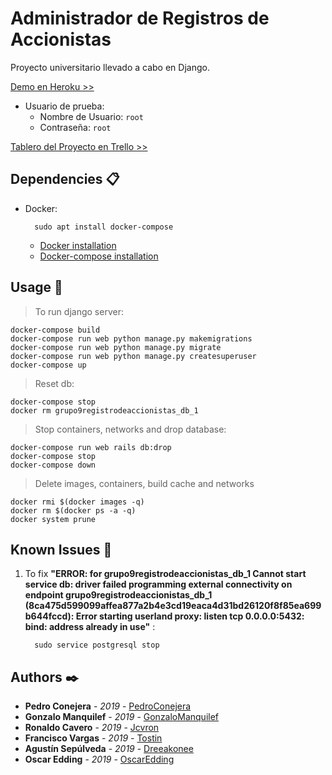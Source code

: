 # Administrador de Registros de Accionistas
Proyecto universitario llevado a cabo en Django.

[Demo en Heroku >>](https://registro-accionistas.herokuapp.com/)

* Usuario de prueba: 
  * Nombre de Usuario: `root`
  * Contraseña: `root`

[Tablero del Proyecto en Trello >>](https://trello.com/b/BP7z3o5H/grupo9registro-de-accionistas)

## Dependencies 📋
* Docker:
  ```Docker
    sudo apt install docker-compose
  ```
  * [Docker installation](https://docs.docker.com/install/)
  * [Docker-compose installation](https://docs.docker.com/compose/install/)

## Usage 🚀
>To run django server:
  ```docker-compose
  docker-compose build
  docker-compose run web python manage.py makemigrations
  docker-compose run web python manage.py migrate
  docker-compose run web python manage.py createsuperuser
  docker-compose up
  ```

>Reset db:
  ```docker-compose
  docker-compose stop
  docker rm grupo9registrodeaccionistas_db_1
  ```

>Stop containers, networks and drop database:
  ```Docker
  docker-compose run web rails db:drop
  docker-compose stop
  docker-compose down
  ```

>Delete images, containers, build cache and networks
  ```Docker
  docker rmi $(docker images -q)
  docker rm $(docker ps -a -q)
  docker system prune
  ```

## Known Issues 📢
1) To fix **"ERROR: for grupo9registrodeaccionistas_db_1  Cannot start service db: driver failed programming external connectivity on endpoint grupo9registrodeaccionistas_db_1 (8ca475d599099affea877a2b4e3cd19eaca4d31bd26120f8f85ea699b644fccd): Error starting userland proxy: listen tcp 0.0.0.0:5432: bind: address already in use"** :
    ```Fix
      sudo service postgresql stop
    ```

## Authors ✒️
* **Pedro Conejera** - *2019* - [PedroConejera](https://github.com/PedroConejera)
* **Gonzalo Manquilef** - *2019* - [GonzaloManquilef](https://github.com/GonzaloManquilef)
* **Ronaldo Cavero** - *2019* - [Jcvron](https://github.com/jcvron)
* **Francisco Vargas** - *2019* - [Tostin](https://github.com/Tostin)
* **Agustín Sepúlveda** - *2019* - [Dreeakonee](https://github.com/Dreeakonee)
* **Oscar Edding** - *2019* - [OscarEdding](https://github.com/OscarEdding)
